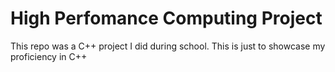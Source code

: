 # High Perfomance Computing Project
 This repo was a C++ project I did during school. This is just to showcase my proficiency in C++
